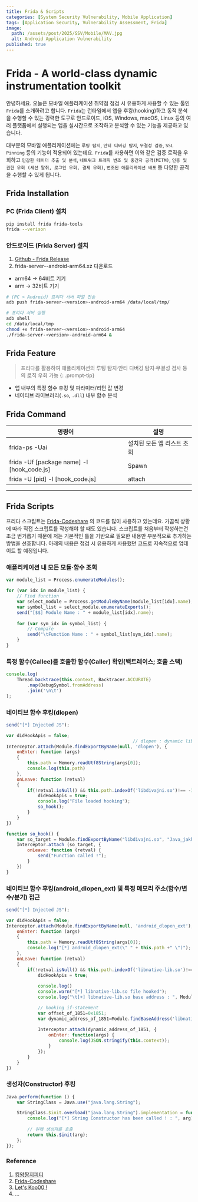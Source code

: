 ```yaml
---
title: Frida & Scripts
categories: [System Security Vulnerability, Mobile Application]
tags: [Application Security, Vulnerability Assessment, Frida]
image:
  path: /assets/post/2025/SSV/Mobile/MAV.jpg
  alt: Android Application Vulnerability
published: true
---
```


# Frida - A world-class dynamic instrumentation toolkit
안녕하세요. 오늘은 모바일 애플리케이션 취약점 점검 시 유용하게 사용할 수 있는 툴인 `Frida`를 소개하려고 합니다. `Frida`는 런타임에서 앱을 후킹(hooking)하고 동적 분석을 수행할 수 있는 강력한 도구로 안드로이드, iOS, Windows, macOS, Linux 등의 여러 플랫폼에서 실행되는 앱을 실시간으로 조작하고 분석할 수 있는 기능을 제공하고 있습니다.

대부분의 모바일 애플리케이션에는 `루팅 탐지`, `안티 디버깅 탐지`, `무결성 검증`, `SSL Pinning` 등의 기능이 적용되어 있는데요. `Frida`를 사용하면 이와 같은 검증 로직을 우회하고 `민감한 데이터 추출 및 분석`,  `네트워크 트래픽 변조 및 중간자 공격(MITM)`, `인증 및 권한 우회 (세션 탈취, 로그인 우회, 결제 우회)`, `변조된 애플리케이션 배포` 등 다양한 공격을 수행할 수 있게 됩니다.  

## Frida Installation
### PC (Frida Client) 설치

```bash
pip install frida frida-tools
frida --verison
```

### 안드로이드 (Frida Server) 설치
1. [Github - Frida Release](https://github.com/frida/frida/releases)  
2. frida-server-<version>-android-arm64.xz 다운로드  
  - arm64 → 64비트 기기
  - arm → 32비트 기기

```bash
# (PC > Android) 프리다 서버 파일 전송
adb push frida-server-<version>-android-arm64 /data/local/tmp/

# 프리다 서버 실행
adb shell
cd /data/local/tmp
chmod +x frida-server-<version>-android-arm64
./frida-server-<version>-android-arm64 &

```

## Frida Feature
> 프리다를 활용하여 애플리케이션의 루팅 탐지·안티 디버깅 탐지·무결성 검사 등의 로직 우회 가능
{: .prompt-tip}

- 앱 내부의 특정 함수 후킹 및 파라미터/리턴 값 변경  
- 네이티브 라이브러리(`.so`, `.dll`) 내부 함수 분석  


## Frida Command

| 명령어 | 설명 |
| --- | --- |
| frida-ps -Uai | 설치된 모든 앱 리스트 조회 |
| frida -Uf [package name] -l [hook_code.js] |	Spawn  |
| frida -U [pid] -l [hook_code.js] | attach |


---

## Frida Scripts
프리다 스크립트는 [Frida-Codeshare](https://codeshare.frida.re/) 의 코드를 많이 사용하고 있는데요. 가끔씩 상황에 따라 직접 스크립트를 작성해야 할 때도 있습니다. 스크립트를 처음부터 작성하는건 조금 번거롭기 때문에 저는 기본적인 틀을 기반으로 필요한 내용만 부분적으로 추가하는 방법을 선호합니다. 아래의 내용은 점검 시 유용하게 사용했던 코드로 지속적으로 업데이트 할 예정입니다.

### 애플리케이션 내 모든 모듈·함수 조회
```js
var module_list = Process.enumerateModules();

for (var idx in module_list) {
    // Find function
    var select_module = Process.getModuleByName(module_list[idx].name);
    var symbol_list = select_module.enumerateExports();
    send("[$$] Module Name : " + module_list[idx].name);
    
    for (var sym_idx in symbol_list) {
        // Compare
        send("\tFunction Name : " + symbol_list[sym_idx].name);
    }
}
```

### 특정 함수(Callee)를 호출한 함수(Caller) 확인(백트레이스; 호출 스택)
```js
console.log(
    Thread.backtrace(this.context, Backtracer.ACCURATE)
        .map(DebugSymbol.fromAddress)
        .join('\n\t')
);
```

### 네이티브 함수 후킹(dlopen)
```js
send("[*] Injected JS");

var didHookApis = false;
                                                // dlopen : dynamic library open
Interceptor.attach(Module.findExportByName(null, 'dlopen'), {
    onEnter: function (args)
    {
        this.path = Memory.readUtf8String(args[0]);
        console.log(this.path)
    },
    onLeave: function (retval)
    {
        if(!retval.isNull() && this.path.indexOf('libdivajni.so')!== -1 && !didHookApis) {
            didHookApis = true;
            console.log("File loaded hooking");
            so_hook();
        }
    }
})

function so_hook() {
    var so_target = Module.findExportByName("libdivajni.so", "Java_jakhar_aseem_diva_DivaJni");
    Interceptor.attach (so_target, {
        onLeave: function (retval) {
            send("Function called !");
        }
    })
}
```

### 네이티브 함수 후킹(android_dlopen_ext) 및 특정 메모리 주소(함수/변수/분기) 접근
```javascript
send("[*] Injected JS");

var didHookApis = false;
Interceptor.attach(Module.findExportByName(null, 'android_dlopen_ext'), {
    onEnter: function (args)
    {
        this.path = Memory.readUtf8String(args[0]);
        console.log("[*] android_dlopen_ext(\" " + this.path +" \")");
    },
    onLeave: function (retval)
    {
        if(!retval.isNull() && this.path.indexOf('libnative-lib.so')!== -1 && !didHookApis) {
            didHookApis = true;
            
            console.log()
            console.warn("[*] libnative-lib.so file hooked");
            console.log("\t[+] libnative-lib.so base address : ", Module.findBaseAddress('libnative-lib.so'))

            // hooking if-statement
            var offset_of_1851=0x1851;
            var dynamic_address_of_1851=Module.findBaseAddress('libnative-lib.so').add(offset_of_1851);
            
            Interceptor.attach(dynamic_address_of_1851, {
                onEnter: function(args) {
                    console.log(JSON.stringify(this.context));
                }
            });
        }
    }
})
```

### 생성자(Constructor) 후킹
```js
Java.perform(function () {
    var StringClass = Java.use("java.lang.String");

    StringClass.$init.overload("java.lang.String").implementation = function (arg) {
        console.log("[*] String Constructor has been called ! : ", arg);
        
        // 원래 생성자를 호출
        return this.$init(arg);
    };
});
```


### Reference
1. [킹왕짱지피티](https://chatgpt.com/)
2. [Frida-Codeshare](https://codeshare.frida.re/)
3. [Let's Koo00 !](https://m.blog.naver.com/)
4. ...

























